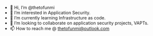 - 👋 Hi, I’m @thetofunmi
- 👀 I’m interested in Application Security.
- 🌱 I’m currently learning Infrastructure as code.
- 💞️ I’m looking to collaborate on application security projects, VAPTs.
- 📫 How to reach me @ thetofunmi@outlook.com

<!---
thetofunmi/thetofunmi is a ✨ special ✨ repository because its `README.md` (this file) appears on your GitHub profile.
You can click the Preview link to take a look at your changes.
--->
